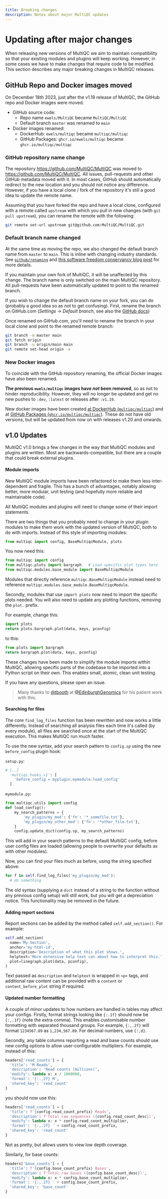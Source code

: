```yaml
---
title: Breaking changes
description: Notes about major MultiQC updates
---
```


# Updating after major changes

When releasing new versions of MultiQC we aim to maintain compatibility so that your existing modules and plugins will keep working.
However, in some cases we have to make changes that require code to be modified.
This section describes any major breaking changes in MultiQC releases.

## GitHub Repo and Docker images moved

On December 18th 2023, just after the v1.19 release of MultiQC, the GitHub repo and Docker images were moved.

- GitHub source code:
  - Repo name `ewels/MultiQC` became `MultiQC/MultiQC`
  - Default branch `master` was renamed to `main`
- Docker images renamed:
  - DockerHub: `ewels/multiqc` became `multiqc/multiqc`
  - GitHub Packages: `ghcr.io/ewels/multiqc` became `ghcr.io/multiqc/multiqc`

### GitHub repository name change

The repository <https://github.com/MultiQC/MultiQC> was moved to <https://github.com/MultiQC/MultiQC>.
All issues, pull-requests and other GitHub metadata moved with it.
In most cases, GitHub should automatically redirect to the new location and you should not notice any difference.
However, if you have a local clone / fork of the repository it's still a good idea to update the remote name.

Assuming that you have forked the repo and have a local clone, configured with a remote called `upstream` with which you pull in new changes (with `git pull upstream`), you can rename the remote with the following:

```bash
git remote set-url upstream git@github.com:MultiQC/MultiQC.git
```

### Default branch name changed

At the same time as moving the repo, we also changed the default branch name from `master` to `main`. This is inline with changing industry standards.
See [`github/renaming`](https://github.com/github/renaming/) and [this software freedom conservancy blog post](https://sfconservancy.org/news/2020/jun/23/gitbranchname/) for more details.

If you maintain your own fork of MultiQC, it will be unaffected by this change. The branch name is only switched on the main MultiQC repository. All pull-requests have been automatically updated to point to the renamed branch.

If you wish to change the default branch name on your fork, you can do (probably a good idea so as not to get confusing).
First, rename the branch on GitHub.com (_Settings_ -> _Default branch_, see also the [GitHub docs](https://docs.github.com/en/repositories/configuring-branches-and-merges-in-your-repository/managing-branches-in-your-repository/renaming-a-branch))

Once renamed on GitHub.com, you'll need to rename the branch in your local clone and point to the renamed remote branch:

```bash
git branch -m master main
git fetch origin
git branch -u origin/main main
git remote set-head origin -a
```

### New Docker images

To coincide with the GitHub repository renaming, the official Docker images have also been renamed.

**The previous `ewels/multiqc` images have _not_ been removed**, so as not to hinder reproducibility.
However, they will no longer be updated and get no new pushes to `:dev`, `:latest` or releases after `:v1.19`.

New docker images have been created [at DockerHub (`multiqc/multiqc`)](https://hub.docker.com/r/multiqc/multiqc/)
and at [GitHub Packages (`ghcr.io/multiqc/multiqc`)](https://github.com/MultiQC/MultiQC/pkgs/container/multiqc).
These do not have old versions, but will be updated from now on with releases v1.20 and onwards.

## v1.0 Updates

MultiQC v1.0 brings a few changes in the way that MultiQC modules and plugins are written. Most are backwards-compatible, but there are a couple that could break external plugins.

#### Module imports

New MultiQC module imports have been refactored to make them less inter-dependent and fragile. This has a bunch of advantages, notably allowing better, more modular, unit testing (and hopefully more reliable and maintainable code).

All MultiQC modules and plugins will need to change some of their import statements.

There are two things that you probably need to change in your plugin modules to
make them work with the updated version of MultiQC, both to do with imports.
Instead of this style of importing modules:

```python
from multiqc import config, BaseMultiqcModule, plots
```

You now need this:

```python
from multiqc import config
from multiqc.plots import bargraph   # Load specific plot types here
from multiqc.modules.base_module import BaseMultiqcModule
```

Modules that directly reference `multiqc.BaseMultiqcModule` instead need to reference
`multiqc.modules.base_module.BaseMultiqcModule`.

Secondly, modules that use `import plots` now need to import the specific plots needed.
You will also need to update any plotting functions, removing the `plot.` prefix.

For example, change this:

```python
import plots
return plots.bargraph.plot(data, keys, pconfig)
```

to this:

```python
from plots import bargraph
return bargraph.plot(data, keys, pconfig)
```

These changes have been made to simplify the module imports within MultiQC,
allowing specific parts of the codebase to be imported into a Python script
on their own. This enables small, atomic, clean unit testing.

If you have any questions, please open an issue.

> Many thanks to [@tbooth](https://github.com/tbooth) at [@EdinburghGenomics](https://github.com/EdinburghGenomics) for his patient work with this.

#### Searching for files

The core `find_log_files` function has been rewritten and now works a little differently. Instead of searching all analysis files each time it's called (by every module), all files are searched once at the start of the MultiQC execution. This makes MultiQC run much faster.

To use the new syntax, add your search pattern to `config.sp` using the new `before_config` plugin hook:

`setup.py`:

```python
# [..]
  'multiqc.hooks.v1': [
    'before_config = myplugin.mymodule:load_config'
  ]
```

`mymodule.py`:

```python
from multiqc.utils import config
def load_config():
    my_search_patterns = {
        'my_plugin/my_mod': {'fn': '*_somefile.txt'},
        'my_plugin/my_other_mod': {'fn': '*other_file.txt'},
    }
    config.update_dict(config.sp, my_search_patterns)
```

This will add in your search patterns to the default MultiQC config, before user config files are loaded (allowing people to overwrite your defaults as with other modules).

Now, you can find your files much as before, using the string specified above:

```python
for f in self.find_log_files('my_plugin/my_mod'):
  # do something
```

The old syntax (supplying a `dict` instead of a string to the function without any previous config setup) will still work, but you will get a depreciation notice. This functionality may be removed in the future.

#### Adding report sections

Report sections can be added by the method called `self.add_section()`. For example:

```python
self.add_section(
  name='My Section',
  anchor='my-html-id',
  description='Description of what this plot shows.',
  helptext='More extensive help text can about how to interpret this.',
  plot=linegraph.plot(data, pconfig),
)
```

Text passed as `description` and `helptext` is wrapped in `<p>` tags, and additional raw content can be provided with a `content` or `content_before_plot` string if required.

#### Updated number formatting

A couple of minor updates to how numbers are handled in tables may affect your configs. Firstly, format strings looking like `{:.1f}` should now be `{:,.1f}` (note the extra comma). This enables customisable number formatting with separated thousand groups. For example, `{:,.2f}` will format `1234567.89` as `1,234,567.89`. For decimal numbers, use `{:,d}`.

Secondly, any table columns reporting a read and base counts should use new config options to allow user-configurable multipliers. For example, instead of this:

```python
headers['read_counts'] = {
  'title': 'M Reads',
  'description': 'Read counts (millions)',
  'modify': lambda x: x / 1000000,
  'format': '{:.,2f} M',
  'shared_key': 'read_count'
}
```

you should now use this:

```python
headers['read_counts'] = {
  'title': f'{config.read_count_prefix} Reads',
  'description': f'Total raw sequences ({config.read_count_desc})',
  'modify': lambda x: x * config.read_count_multiplier,
  'format': '{:,.2f} ' + config.read_count_prefix,
  'shared_key': 'read_count'
}
```

Not as pretty, but allows users to view low depth coverage.

Similarly, for base counts:

```python
headers['base_counts'] = {
  'title': f'{config.base_count_prefix} Bases',
  'description': f'Total raw bases ({config.base_count_desc})',
  'modify': lambda x: x * config.base_count_multiplier,
  'format': '{:,.2f} ' + config.base_count_prefix,
  'shared_key': 'base_count'
}
```
